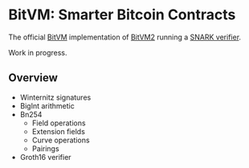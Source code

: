 # BitVM: Smarter Bitcoin Contracts

The official [BitVM](https://bitvm.org) implementation of [BitVM2](https://bitvm.org/bitvm2) running a [SNARK verifier](https://bitvm.org/snark). 

Work in progress.


## Overview 

- Winternitz signatures
- BigInt arithmetic
- Bn254
    - Field operations
    - Extension fields
    - Curve operations
    - Pairings
- Groth16 verifier